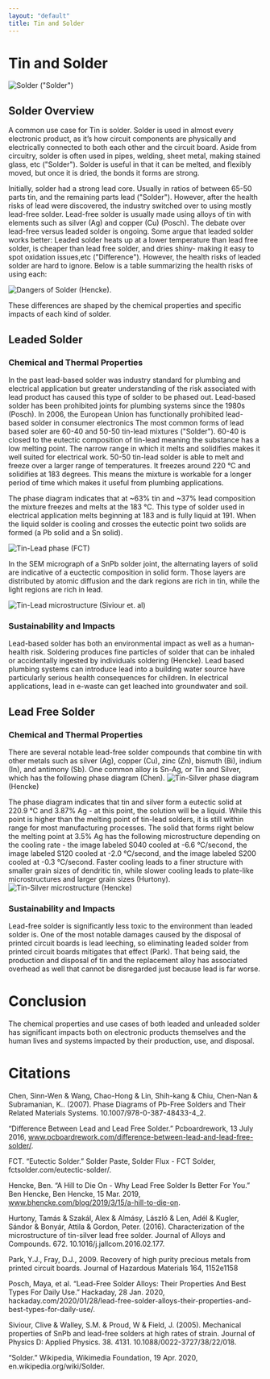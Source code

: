 ```yaml
---
layout: "default"
title: Tin and Solder
---
```

# Tin and Solder
![Solder](images/solder.jpg) ("Solder")
## Solder Overview
A common use case for Tin is solder. Solder is used in almost every electronic product, as it’s how circuit components are physically and electrically connected to both each other and the circuit board. Aside from circuitry, solder is often used in pipes, welding, sheet metal, making stained glass, etc ("Solder"). Solder is useful in that it can be melted, and flexibly moved, but once it is dried, the bonds it forms are strong.

Initially, solder had a strong lead core. Usually in ratios of between 65-50 parts tin, and the remaining parts lead ("Solder"). However, after the health risks of lead were discovered, the industry switched over to using mostly lead-free solder. Lead-free solder is usually made using alloys of tin with elements such as silver (Ag) and copper (Cu) (Posch). The debate over lead-free versus leaded solder is ongoing. Some argue that leaded solder works better: Leaded solder heats up at a lower temperature than lead free solder, is cheaper than lead free solder, and dries shiny- making it easy to spot oxidation issues,etc ("Difference"). However, the health risks of leaded solder are hard to ignore. Below is a table summarizing the health risks of using each:

![Dangers of Solder](images/leadbad.JPG) (Hencke).

These differences are shaped by the chemical properties and specific impacts of each kind of solder.

## Leaded Solder
### Chemical and Thermal Properties
In the past lead-based solder was industry standard  for plumbing and electrical application but greater understanding of the risk associated with lead product has caused this type of solder to be phased out.  Lead-based solder has been prohibited joints for plumbing systems since the 1980s (Posch).  In 2006, the European Union has functionally prohibited lead-based solder in consumer electronics
The most common forms of lead based soler are 60-40 and 50-50 tin-lead mixtures ("Solder"). 60-40 is closed to the eutectic composition of tin-lead meaning the substance has a low melting point.  The narrow range in which it melts and solidifies makes it well suited for electrical work.  50-50 tin-lead solder is able to melt and freeze over a larger range of temperatures.  It freezes around 220 °C and solidifies at 183 degrees.  This means the mixture is workable for a longer period of time which makes it useful from plumbing applications.

The phase diagram indicates that at ~63% tin and ~37% lead composition the mixture freezes and melts at the 183 °C.  This type of solder used in electrical application melts beginning at 183 and is fully liquid at 191.  When the liquid solder is cooling and crosses the eutectic point two solids are formed (a Pb solid and a Sn solid).

![Tin-Lead phase](images/phase_snpb.png) (FCT)

In the SEM micrograph of a SnPb solder joint, the alternating layers of solid are indicative of a euctectic composition in solid form. Those layers are distributed by atomic diffusion and the dark regions are rich in tin, while the light regions are rich in lead.  

![Tin-Lead microstructure](images/micgro_tin.png) (Siviour et. al)




### Sustainability and Impacts
Lead-based solder has both an environmental impact as well as a human-health risk.  Soldering produces fine particles of solder that can be inhaled or accidentally ingested by individuals soldering (Hencke).  Lead based plumbing systems can introduce lead into a building water source have particularly serious health consequences for children.  In electrical applications, lead in e-waste can get leached into groundwater and soil.  

## Lead Free Solder
### Chemical and Thermal Properties
There are several notable lead-free solder compounds that combine tin with other metals such as silver (Ag), copper (Cu), zinc (Zn), bismuth (Bi), indium (In), and antimony (Sb). One common alloy is Sn-Ag, or Tin and Silver, which has the following phase diagram (Chen). 
![Tin-Silver phase diagram](images/unleaded-phase-diagram.PNG) (Hencke)

The phase diagram indicates that tin and silver form a eutectic solid at 220.9 °C and 3.87% Ag - at this point, the solution will be a liquid. While this point is higher than the melting point of tin-lead solders, it is still within range for most manufacturing processes. The solid that forms right below the melting point at 3.5% Ag has the following microstructure depending on the cooling rate - the image labeled S040 cooled at -6.6 °C/second, the image labeled S120 cooled at -2.0 °C/second, and the image labeled S200 cooled at -0.3 °C/second. Faster cooling leads to a finer structure with smaller grain sizes of dendritic tin, while slower cooling leads to plate-like microstructures and larger grain sizes (Hurtony).
![Tin-Silver microstructure](images/unleaded-microstructure.PNG) (Hencke)

### Sustainability and Impacts
Lead-free solder is significantly less toxic to the environment than leaded solder is. One of the most notable damages caused by the disposal of printed circuit boards is lead leeching, so eliminating leaded solder from printed circuit boards mitigates that effect (Park). That being said, the production and disposal of tin and the replacement alloy has associated overhead as well that cannot be disregarded just because lead is far worse.

# Conclusion
The chemical properties and use cases of both leaded and unleaded solder has significant impacts both on electronic products themselves and the human lives and systems impacted by their production, use, and disposal.

# Citations
Chen, Sinn-Wen & Wang, Chao-Hong & Lin, Shih-kang & Chiu, Chen-Nan & Subramanian, K.. (2007). Phase Diagrams of Pb-Free Solders and Their Related Materials Systems. 10.1007/978-0-387-48433-4_2. 

“Difference Between Lead and Lead Free Solder.” Pcboardrework, 13 July 2016, www.pcboardrework.com/difference-between-lead-and-lead-free-solder/.

FCT. “Eutectic Solder.” Solder Paste, Solder Flux - FCT Solder, fctsolder.com/eutectic-solder/.

Hencke, Ben. “A Hill to Die On - Why Lead Free Solder Is Better For You.” Ben Hencke, Ben Hencke, 15 Mar. 2019, www.bhencke.com/blog/2019/3/15/a-hill-to-die-on.

Hurtony, Tamás & Szakál, Alex & Almásy, László & Len, Adél & Kugler, Sándor & Bonyár, Attila & Gordon, Peter. (2016). Characterization of the microstructure of tin-silver lead free solder. Journal of Alloys and Compounds. 672. 10.1016/j.jallcom.2016.02.177.

Park, Y.J., Fray, D.J., 2009. Recovery of high purity precious metals from printed circuit boards. Journal of Hazardous Materials 164, 1152e1158

Posch, Maya, et al. “Lead-Free Solder Alloys: Their Properties And Best Types For Daily Use.” Hackaday, 28 Jan. 2020, hackaday.com/2020/01/28/lead-free-solder-alloys-their-properties-and-best-types-for-daily-use/.

Siviour, Clive & Walley, S.M. & Proud, W & Field, J. (2005). Mechanical properties of SnPb and lead-free solders at high rates of strain. Journal of Physics D: Applied Physics. 38. 4131. 10.1088/0022-3727/38/22/018. 

“Solder.” Wikipedia, Wikimedia Foundation, 19 Apr. 2020, en.wikipedia.org/wiki/Solder.



